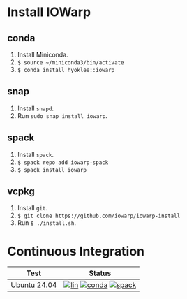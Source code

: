 # Install IOWarp

## conda

1. Install Miniconda.
2. `$ source ~/miniconda3/bin/activate`
3. `$ conda install hyoklee::iowarp`

## snap

1. Install `snapd`.
2. Run `sudo snap install iowarp`.

## spack

1. Install `spack`.
2. `$ spack repo add iowarp-spack`
3. `$ spack install iowarp`

## vcpkg

1. Install `git`.
2. `$ git clone https://github.com/iowarp/iowarp-install`
3. Run `$ ./install.sh`.

# Continuous Integration

| Test    | Status |
| --------| ------ |
| Ubuntu 24.04 |[![lin](https://github.com/iowarp/iowarp-install/actions/workflows/lin.yml/badge.svg)](https://github.com/iowarp/iowarp-install/actions/workflows/lin.yml) [![conda](https://github.com/iowarp/iowarp-install/actions/workflows/lin-cnd.yml/badge.svg)](https://github.com/iowarp/iowarp-install/actions/workflows/lin-cnd.yml) [![spack](https://github.com/iowarp/iowarp-install/actions/workflows/spack.yml/badge.svg)](https://github.com/iowarp/iowarp-install/actions/workflows/spack.yml) |
